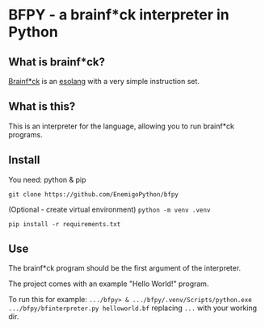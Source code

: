 # BFPY - a brainf*ck interpreter in Python

## What is brainf*ck?
[Brainf*ck](https://en.wikipedia.org/wiki/Brainfuck) is an [esolang](https://en.wikipedia.org/wiki/Esoteric_programming_language) with a very simple instruction set.

## What is this?
This is an interpreter for the language, allowing you to run brainf*ck programs.

## Install
You need: python & pip

`git clone https://github.com/EnemigoPython/bfpy`

(Optional - create virtual environment) `python -m venv .venv`

`pip install -r requirements.txt`

## Use
The brainf*ck program should be the first argument of the interpreter.

The project comes with an example "Hello World!" program.

To run this for example: `.../bfpy> & .../bfpy/.venv/Scripts/python.exe .../bfpy/bfinterpreter.py helloworld.bf` replacing `...` with your working dir.